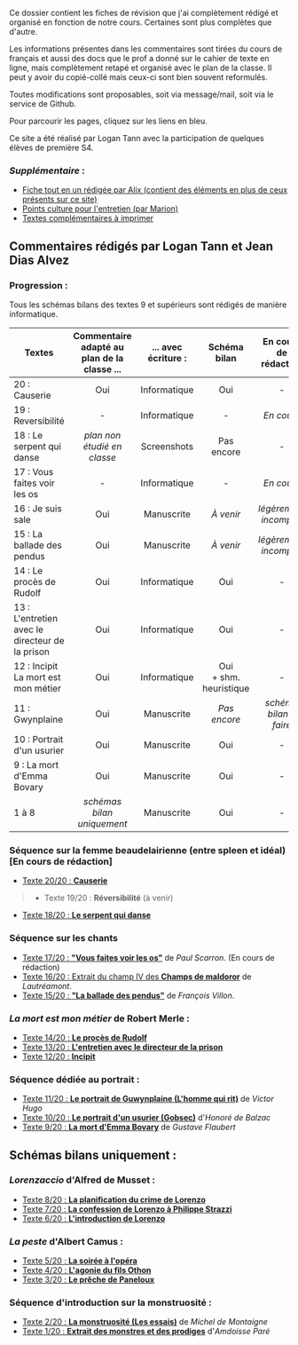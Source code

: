 Ce dossier contient les fiches de révision que j'ai complètement rédigé et organisé en fonction de notre cours. Certaines sont plus complètes que d'autre.

Les informations présentes dans les commentaires sont tirées du cours de français et aussi des docs que le prof a donné sur le cahier de texte en ligne, mais complètement retapé et organisé avec le plan de la classe. Il peut y avoir du copié-collé mais ceux-ci sont bien souvent reformulés.

Toutes modifications sont proposables, soit via message/mail, soit via le service de Github.

Pour parcourir les pages, cliquez sur les liens en bleu.



Ce site a été réalisé par Logan Tann avec la participation de quelques élèves de première S4.

### *Supplémentaire* :

* [Fiche tout en un rédigée par Alix (contient des éléments en plus de ceux présents sur ce site)](https://docs.google.com/document/d/1vuFcUAQpijbgveyHbleFmPk7E1zsORSIzSC5htFnoDs/edit?usp=sharing)
* [Points culture pour l'entretien (par Marion)](textes/culture.md)
* [Textes complémentaires à imprimer](https://github.com/LoganTann/fr/tree/master/compl)



## Commentaires rédigés par Logan Tann et Jean Dias Alvez

### Progression : 

Tous les schémas bilans des textes 9 et supérieurs sont rédigés de manière informatique.

| Textes                                          | Commentaire adapté au plan de la classe ... | ... avec écriture : |        Schéma bilan        | En cours de rédaction  |
| ----------------------------------------------- | :-----------------------------------------: | :-----------------: | :------------------------: | :--------------------: |
| 20 : Causerie                                   |                     Oui                     |    Informatique     |            Oui             |           -            |
| 19 : Reversibilité                              |                      -                      |    Informatique     |             -              |       *En cours*       |
| 18 : Le serpent qui danse                       |         *plan non étudié en classe*         |     Screenshots     |         Pas encore         |           -            |
| 17 : Vous faites voir les os                    |                      -                      |    Informatique     |             -              |       *En cours*       |
| 16 : Je suis sale                               |                     Oui                     |     Manuscrite      |         *À venir*          | *légèrement incomplet* |
| 15 : La ballade des pendus                      |                     Oui                     |     Manuscrite      |         *À venir*          | *légèrement incomplet* |
| 14 : Le procès de Rudolf                        |                     Oui                     |    Informatique     |            Oui             |           -            |
| 13 : L'entretien avec le directeur de la prison |                     Oui                     |    Informatique     |            Oui             |           -            |
| 12 : Incipit La mort est mon métier             |                     Oui                     |    Informatique     | Oui<br/>+ shm. heuristique |           -            |
| 11 : Gwynplaine                                 |                     Oui                     |     Manuscrite      |        *Pas encore*        | *schéma bilan à faire* |
| 10 : Portrait d'un usurier                      |                     Oui                     |     Manuscrite      |            Oui             |           -            |
| 9 : La mort d'Emma Bovary                       |                     Oui                     |     Manuscrite      |            Oui             |           -            |
| 1 à 8                                           |         *schémas bilan uniquement*          |     Manuscrite      |            Oui             |           -            |



### Séquence sur la femme beaudelairienne (entre spleen et idéal) [En cours de rédaction]

* [Texte 20/20 : **Causerie**](textes/txt17.md)

> * Texte 19/20 : **Réversibilité** (à venir)

* [Texte 18/20 : **Le serpent qui danse**](textes/txt18.md)

### Séquence sur les chants

* [Texte 17/20 : **"Vous faites voir les os"**](textes/txt17.md) de *Paul Scarron*. (En cours de rédaction)
* [Texte 16/20 : Extrait du champ IV des **Champs de maldoror**](textes/txt16.md) de *Lautréamont*.
* [Texte 15/20 : **"La ballade des pendus"**](textes/txt15.md) de *François Villon*.

### *La mort est mon métier* de Robert Merle :

*  [Texte 14/20 : **Le procès de Rudolf**](textes/txt14.md) 
*  [Texte 13/20 : **L'entretien avec le directeur de la prison**](textes/txt13.md) 
*  [Texte 12/20 : **Incipit**](textes/txt12.md) 

### Séquence dédiée au portrait :

* [Texte 11/20 : **Le portrait de Guwynplaine (L'homme qui rit)**](textes/txt11.md) de *Victor Hugo* 
* [Texte 10/20 : **Le portrait d'un usurier (Gobsec)**](textes/txt10.md) d'*Honoré de Balzac* 
* [Texte 9/20 : **La mort d'Emma Bovary**](textes/txt9.md) de *Gustave Flaubert* 



## Schémas bilans uniquement :

### *Lorenzaccio* d'Alfred de Musset : 

* [Texte 8/20 : **La planification du crime de Lorenzo**](textes/txt8.jpg) 
* [Texte 7/20 : **La confession de Lorenzo à Philippe Strazzi**](textes/txt7.jpg) 
* [Texte 6/20 : **L'introduction de Lorenzo**](textes/txt6.jpg) 

### *La peste* d'Albert Camus :

* [Texte 5/20 : **La soirée à l'opéra**](textes/txt5.jpg) 
* [Texte 4/20 : **L'agonie du fils Othon**](textes/txt4.jpg) 
* [Texte 3/20 : **Le prêche de Paneloux**](textes/txt3.jpg) 


### Séquence d'introduction sur la monstruosité : 

* [Texte 2/20 : **La monstruosité (Les essais)**](textes/txt2.jpg) de *Michel de Montaigne*
* [Texte 1/20 : **Extrait des monstres et des prodiges**](textes/txt1.jpg) d'*Amdoisse Paré* 
